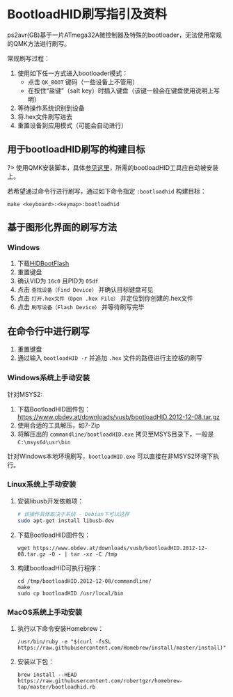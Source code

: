 # BootloadHID刷写指引及资料

<!---
  original document: 0.15.12:docs/flashing_bootloadhid.md
  git diff 0.15.12 HEAD -- docs/flashing_bootloadhid.md | cat
-->

ps2avr(GB)基于一片ATmega32A微控制器及特殊的bootloader，无法使用常规的QMK方法进行刷写。

常规刷写过程：

1. 使用如下任一方式进入bootloader模式：
    * 点击 `QK_BOOT` 键码（一些设备上不管用）
    * 在按住“盐键”（salt key）时插入键盘（该键一般会在键盘使用说明上写明）
2. 等待操作系统识别到设备
3. 将.hex文件刷写进去
4. 重置设备到应用模式（可能会自动进行）

## 用于bootloadHID刷写的构建目标

?> 使用QMK安装脚本，具体[参见这里](zh-cn/newbs_getting_started.md)，所需的bootloadHID工具应自动被安装上。

若希望通过命令行进行刷写，通过如下命令指定 `:bootloadhid` 构建目标：

    make <keyboard>:<keymap>:bootloadhid

## 基于图形化界面的刷写方法

### Windows
1. 下载[HIDBootFlash](http://vusb.wikidot.com/project:hidbootflash)
2. 重置键盘
3. 确认VID为 `16c0` 且PID为 `05df`
4. 点击 `查找设备（Find Device）` 并确认目标键盘可见
5. 点击 `打开.hex文件（Open .hex File）` 并定位到你创建的.hex文件
6. 点击 `刷写设备（Flash Device）` 并等待刷写完毕

## 在命令行中进行刷写

1. 重置键盘 
2. 通过输入 `bootloadHID -r` 并追加 `.hex` 文件的路径进行主控板的刷写

### Windows系统上手动安装
针对MSYS2:
1. 下载BootloadHID固件包：https://www.obdev.at/downloads/vusb/bootloadHID.2012-12-08.tar.gz
2. 使用合适的工具解压，如7-Zip
3. 将解压出的 `commandline/bootloadHID.exe` 拷贝至MSYS目录下，一般是 `C:\msys64\usr\bin`

针对Windows本地环境刷写，`bootloadHID.exe` 可以直接在非MSYS2环境下执行。

### Linux系统上手动安装
1. 安装libusb开发依赖项：
    ```bash
    # 该操作具体取决于系统 - Debian下可以这样
    sudo apt-get install libusb-dev
    ```
2. 下载BootloadHID固件包：
    ```
    wget https://www.obdev.at/downloads/vusb/bootloadHID.2012-12-08.tar.gz -O - | tar -xz -C /tmp
    ```
3. 构建bootloadHID可执行程序：
    ```
    cd /tmp/bootloadHID.2012-12-08/commandline/
    make
    sudo cp bootloadHID /usr/local/bin
    ```

### MacOS系统上手动安装
1. 执行以下命令安装Homebrew：
    ```
    /usr/bin/ruby -e "$(curl -fsSL https://raw.githubusercontent.com/Homebrew/install/master/install)"
    ```
2. 安装以下包：
    ```
    brew install --HEAD https://raw.githubusercontent.com/robertgzr/homebrew-tap/master/bootloadhid.rb
    ```
